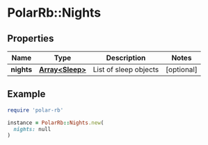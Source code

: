 # PolarRb::Nights

## Properties

| Name | Type | Description | Notes |
| ---- | ---- | ----------- | ----- |
| **nights** | [**Array&lt;Sleep&gt;**](Sleep.md) | List of sleep objects | [optional] |

## Example

```ruby
require 'polar-rb'

instance = PolarRb::Nights.new(
  nights: null
)
```

